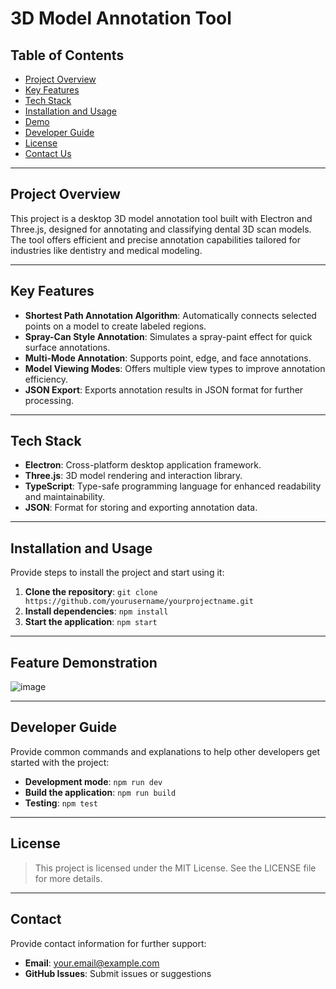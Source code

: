 # 3D Model Annotation Tool

## Table of Contents
- [Project Overview](#project-overview)
- [Key Features](#key-features)
- [Tech Stack](#tech-stack)
- [Installation and Usage](#installation-and-usage)
- [Demo](#demo)
- [Developer Guide](#developer-guide)
- [License](#license)
- [Contact Us](#contact-us)

---

## Project Overview
This project is a desktop 3D model annotation tool built with Electron and Three.js, designed for annotating and classifying dental 3D scan models. The tool offers efficient and precise annotation capabilities tailored for industries like dentistry and medical modeling.

---

## Key Features
- **Shortest Path Annotation Algorithm**: Automatically connects selected points on a model to create labeled regions.
- **Spray-Can Style Annotation**: Simulates a spray-paint effect for quick surface annotations.
- **Multi-Mode Annotation**: Supports point, edge, and face annotations.
- **Model Viewing Modes**: Offers multiple view types to improve annotation efficiency.
- **JSON Export**: Exports annotation results in JSON format for further processing.

---

## Tech Stack
- **Electron**: Cross-platform desktop application framework.
- **Three.js**: 3D model rendering and interaction library.
- **TypeScript**: Type-safe programming language for enhanced readability and maintainability.
- **JSON**: Format for storing and exporting annotation data.

---

## Installation and Usage
Provide steps to install the project and start using it:
1. **Clone the repository**: `git clone https://github.com/yourusername/yourprojectname.git`
2. **Install dependencies**: `npm install`
3. **Start the application**: `npm start`

---

## Feature Demonstration
![image](https://github.com/user-attachments/assets/ab8795c9-6d1c-4709-ac95-1be31d25e4a6)

---

## Developer Guide
Provide common commands and explanations to help other developers get started with the project:
- **Development mode**: `npm run dev`
- **Build the application**: `npm run build`
- **Testing**: `npm test`
  
---

## License
> This project is licensed under the MIT License. See the LICENSE file for more details.

---

## Contact
Provide contact information for further support:
- **Email**: your.email@example.com
- **GitHub Issues**: Submit issues or suggestions

   



